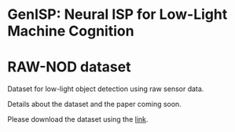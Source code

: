 # GenISP: Neural ISP for Low-Light Machine Cognition

# RAW-NOD dataset
Dataset for low-light object detection using raw sensor data.

Details about the dataset and the paper coming soon.

Please download the dataset using the [link](https://docs.google.com/forms/d/1aIKTV6026daYFRtje7zcx4LeDz68AOcpWIH7XxNCICY/).
